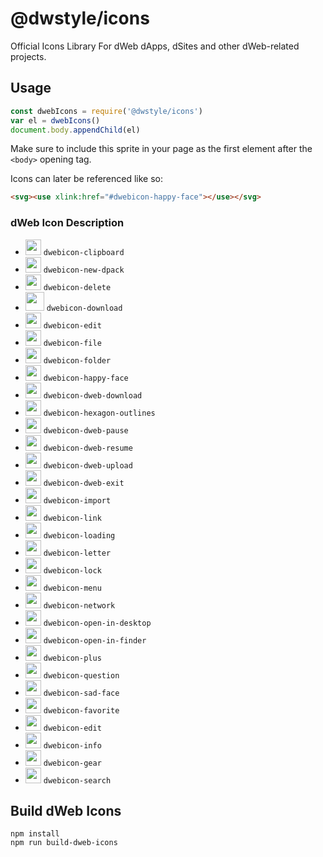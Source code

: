 # @dwstyle/icons

Official Icons Library For dWeb dApps, dSites and other dWeb-related projects.

## Usage

```js
const dwebIcons = require('@dwstyle/icons')
var el = dwebIcons()
document.body.appendChild(el)
```

Make sure to include this sprite in your page as the first element after the `<body>` opening tag.

Icons can later be referenced like so:

```html
<svg><use xlink:href="#dwebicon-happy-face"></use></svg>
```

### dWeb Icon Description

- <img width="25px" src="http://cdn.dwebs.io/dweb-icons/clipboard.svg"> `dwebicon-clipboard`
- <img width="25px" src="http://cdn.dwebs.io/dweb-icons/new-dpack.svg"> `dwebicon-new-dpack`
- <img width="25px" src="http://cdn.dwebs.io/dweb-icons/delete.svg"> `dwebicon-delete`
- <img width="30px" src="http://cdn.dwebs.io/dweb-icons/download.svg"> `dwebicon-download`
- <img width="25px" src="http://cdn.dwebs.io/dweb-icons/edit.svg"> `dwebicon-edit`
- <img width="25px" src="http://cdn.dwebs.io/dweb-icons/file.svg"> `dwebicon-file`
- <img width="25px" src="http://cdn.dwebs.io/dweb-icons/folder.svg"> `dwebicon-folder`
- <img width="25px" src="http://cdn.dwebs.io/dweb-icons/happy-face.svg"> `dwebicon-happy-face`
- <img width="25px" src="http://cdn.dwebs.io/dweb-icons/dweb-download.svg"> `dwebicon-dweb-download`
- <img width="25px" src="http://cdn.dwebs.io/dweb-icons/hexagon-outlines.svg"> `dwebicon-hexagon-outlines`
- <img width="25px" src="http://cdn.dwebs.io/dweb-icons/dweb-pause.svg"> `dwebicon-dweb-pause`
- <img width="25px" src="http://cdn.dwebs.io/dweb-icons/dweb-resume.svg"> `dwebicon-dweb-resume`
- <img width="25px" src="http://cdn.dwebs.io/dweb-icons/dweb-upload.svg"> `dwebicon-dweb-upload`
- <img width="25px" src="http://cdn.dwebs.io/dweb-icons/dweb-exit.svg"> `dwebicon-dweb-exit`
- <img width="25px" src="http://cdn.dwebs.io/dweb-icons/dweb-import.svg"> `dwebicon-import`
- <img width="25px" src="http://cdn.dwebs.io/dweb-icons/link.svg"> `dwebicon-link`
- <img width="25px" src="http://cdn.dwebs.io/dweb-icons/loading.svg"> `dwebicon-loading`
- <img width="25px" src="http://cdn.dwebs.io/dweb-icons/letter.svg"> `dwebicon-letter`
- <img width="25px" src="http://cdn.dwebs.io/dweb-icons/lock.svg"> `dwebicon-lock`
- <img width="25px" src="http://cdn.dwebs.io/dweb-icons/menu.svg"> `dwebicon-menu`
- <img width="25px" src="http://cdn.dwebs.io/dweb-icons/network.svg"> `dwebicon-network`
- <img width="25px" src="http://cdn.dwebs.io/dweb-icons/open-in-desktop.svg"> `dwebicon-open-in-desktop`
- <img width="25px" src="http://cdn.dwebs.io/dweb-icons/open-in-finder.svg"> `dwebicon-open-in-finder`
- <img width="25px" src="http://cdn.dwebs.io/dweb-icons/plus.svg"> `dwebicon-plus`
- <img width="25px" src="http://cdn.dwebs.io/dweb-icons/question.svg"> `dwebicon-question`
- <img width="25px" src="http://cdn.dwebs.io/dweb-icons/sad-face.svg"> `dwebicon-sad-face`
- <img width="25px" src="http://cdn.dwebs.io/dweb-icons/favorite.svg"> `dwebicon-favorite`
- <img width="25px" src="http://cdn.dwebs.io/dweb-icons/edit.svg"> `dwebicon-edit`
- <img width="25px" src="http://cdn.dwebs.io/dweb-icons/info.svg"> `dwebicon-info`
- <img width="25px" src="http://cdn.dwebs.io/dweb-icons/gear.svg"> `dwebicon-gear`
- <img width="25px" src="http://cdn.dwebs.io/dweb-icons/search.svg"> `dwebicon-search`


## Build dWeb Icons

```shell
npm install
npm run build-dweb-icons
```
